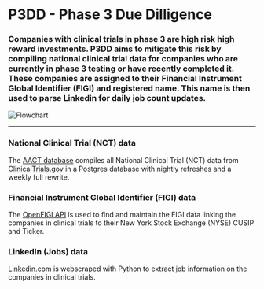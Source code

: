 # P3DD - Phase 3 Due Dilligence
### Companies with clinical trials in phase 3 are high risk high reward investments. P3DD aims to mitigate this risk by compiling national clinical trial data for companies who are currently in phase 3 testing or have recently completed it. These companies are assigned to their Financial Instrument Global Identifier (FIGI) and registered name. This name is then used to parse Linkedin for daily job count updates. 
![Flowchart](https://github.com/TylerJSimpson/personal_project_clinicaltrials_2023/blob/main/P3DD_Flowchart.jpg)
___
### National Clinical Trial (NCT) data
The [AACT database](https://aact.ctti-clinicaltrials.org/) compiles all National Clinical Trial (NCT) data from [ClinicalTrials.gov](https://clinicaltrials.gov/) in a Postgres database with nightly refreshes and a weekly full rewrite.  
### Financial Instrument Global Identifier (FIGI) data
The [OpenFIGI API](https://www.openfigi.com/) is used to find and maintain the FIGI data linking the companies in clinical trials to their New York Stock Exchange (NYSE) CUSIP and Ticker.
### LinkedIn (Jobs) data
[Linkedin.com](https://www.linkedin.com/) is webscraped with Python to extract job information on the companies in clinical trials.
